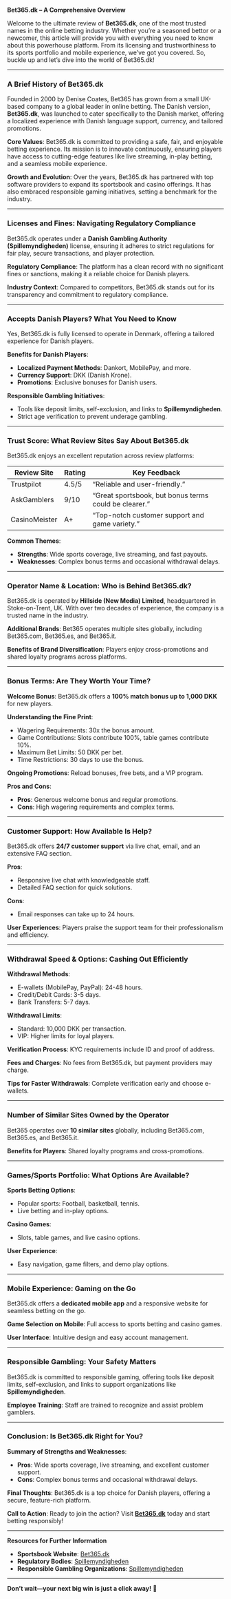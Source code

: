 **Bet365.dk – A Comprehensive Overview**  

Welcome to the ultimate review of **Bet365.dk**, one of the most trusted names in the online betting industry. Whether you’re a seasoned bettor or a newcomer, this article will provide you with everything you need to know about this powerhouse platform. From its licensing and trustworthiness to its sports portfolio and mobile experience, we’ve got you covered. So, buckle up and let’s dive into the world of Bet365.dk!  

---

### **A Brief History of Bet365.dk**  

Founded in 2000 by Denise Coates, Bet365 has grown from a small UK-based company to a global leader in online betting. The Danish version, **Bet365.dk**, was launched to cater specifically to the Danish market, offering a localized experience with Danish language support, currency, and tailored promotions.  

**Core Values**: Bet365.dk is committed to providing a safe, fair, and enjoyable betting experience. Its mission is to innovate continuously, ensuring players have access to cutting-edge features like live streaming, in-play betting, and a seamless mobile experience.  

**Growth and Evolution**: Over the years, Bet365.dk has partnered with top software providers to expand its sportsbook and casino offerings. It has also embraced responsible gaming initiatives, setting a benchmark for the industry.  

---

### **Licenses and Fines: Navigating Regulatory Compliance**  

Bet365.dk operates under a **Danish Gambling Authority (Spillemyndigheden)** license, ensuring it adheres to strict regulations for fair play, secure transactions, and player protection.  

**Regulatory Compliance**: The platform has a clean record with no significant fines or sanctions, making it a reliable choice for Danish players.  

**Industry Context**: Compared to competitors, Bet365.dk stands out for its transparency and commitment to regulatory compliance.  

---

### **Accepts Danish Players? What You Need to Know**  

Yes, Bet365.dk is fully licensed to operate in Denmark, offering a tailored experience for Danish players.  

**Benefits for Danish Players**:  
- **Localized Payment Methods**: Dankort, MobilePay, and more.  
- **Currency Support**: DKK (Danish Krone).  
- **Promotions**: Exclusive bonuses for Danish users.  

**Responsible Gambling Initiatives**:  
- Tools like deposit limits, self-exclusion, and links to **Spillemyndigheden**.  
- Strict age verification to prevent underage gambling.  

---

### **Trust Score: What Review Sites Say About Bet365.dk**  

Bet365.dk enjoys an excellent reputation across review platforms:  

| **Review Site** | **Rating** | **Key Feedback** |  
|------------------|------------|------------------|  
| Trustpilot       | 4.5/5      | “Reliable and user-friendly.” |  
| AskGamblers      | 9/10       | “Great sportsbook, but bonus terms could be clearer.” |  
| CasinoMeister    | A+         | “Top-notch customer support and game variety.” |  

**Common Themes**:  
- **Strengths**: Wide sports coverage, live streaming, and fast payouts.  
- **Weaknesses**: Complex bonus terms and occasional withdrawal delays.  

---

### **Operator Name & Location: Who is Behind Bet365.dk?**  

Bet365.dk is operated by **Hillside (New Media) Limited**, headquartered in Stoke-on-Trent, UK. With over two decades of experience, the company is a trusted name in the industry.  

**Additional Brands**: Bet365 operates multiple sites globally, including Bet365.com, Bet365.es, and Bet365.it.  

**Benefits of Brand Diversification**: Players enjoy cross-promotions and shared loyalty programs across platforms.  

---

### **Bonus Terms: Are They Worth Your Time?**  

**Welcome Bonus**: Bet365.dk offers a **100% match bonus up to 1,000 DKK** for new players.  

**Understanding the Fine Print**:  
- Wagering Requirements: 30x the bonus amount.  
- Game Contributions: Slots contribute 100%, table games contribute 10%.  
- Maximum Bet Limits: 50 DKK per bet.  
- Time Restrictions: 30 days to use the bonus.  

**Ongoing Promotions**: Reload bonuses, free bets, and a VIP program.  

**Pros and Cons**:  
- **Pros**: Generous welcome bonus and regular promotions.  
- **Cons**: High wagering requirements and complex terms.  

---

### **Customer Support: How Available Is Help?**  

Bet365.dk offers **24/7 customer support** via live chat, email, and an extensive FAQ section.  

**Pros**:  
- Responsive live chat with knowledgeable staff.  
- Detailed FAQ section for quick solutions.  

**Cons**:  
- Email responses can take up to 24 hours.  

**User Experiences**: Players praise the support team for their professionalism and efficiency.  

---

### **Withdrawal Speed & Options: Cashing Out Efficiently**  

**Withdrawal Methods**:  
- E-wallets (MobilePay, PayPal): 24-48 hours.  
- Credit/Debit Cards: 3-5 days.  
- Bank Transfers: 5-7 days.  

**Withdrawal Limits**:  
- Standard: 10,000 DKK per transaction.  
- VIP: Higher limits for loyal players.  

**Verification Process**: KYC requirements include ID and proof of address.  

**Fees and Charges**: No fees from Bet365.dk, but payment providers may charge.  

**Tips for Faster Withdrawals**: Complete verification early and choose e-wallets.  

---

### **Number of Similar Sites Owned by the Operator**  

Bet365 operates over **10 similar sites** globally, including Bet365.com, Bet365.es, and Bet365.it.  

**Benefits for Players**: Shared loyalty programs and cross-promotions.  

---

### **Games/Sports Portfolio: What Options Are Available?**  

**Sports Betting Options**:  
- Popular sports: Football, basketball, tennis.  
- Live betting and in-play options.  

**Casino Games**:  
- Slots, table games, and live casino options.  

**User Experience**:  
- Easy navigation, game filters, and demo play options.  

---

### **Mobile Experience: Gaming on the Go**  

Bet365.dk offers a **dedicated mobile app** and a responsive website for seamless betting on the go.  

**Game Selection on Mobile**: Full access to sports betting and casino games.  

**User Interface**: Intuitive design and easy account management.  

---

### **Responsible Gambling: Your Safety Matters**  

Bet365.dk is committed to responsible gaming, offering tools like deposit limits, self-exclusion, and links to support organizations like **Spillemyndigheden**.  

**Employee Training**: Staff are trained to recognize and assist problem gamblers.  

---

### **Conclusion: Is Bet365.dk Right for You?**  

**Summary of Strengths and Weaknesses**:  
- **Pros**: Wide sports coverage, live streaming, and excellent customer support.  
- **Cons**: Complex bonus terms and occasional withdrawal delays.  

**Final Thoughts**: Bet365.dk is a top choice for Danish players, offering a secure, feature-rich platform.  

**Call to Action**: Ready to join the action? Visit **[Bet365.dk](https://bet365.dk)** today and start betting responsibly!  

---

**Resources for Further Information**  
- **Sportsbook Website**: [Bet365.dk](https://bet365.dk)  
- **Regulatory Bodies**: [Spillemyndigheden](https://www.spillemyndigheden.dk)  
- **Responsible Gambling Organizations**: [Spillemyndigheden](https://www.spillemyndigheden.dk)  

--- 

**Don’t wait—your next big win is just a click away!** 🚀